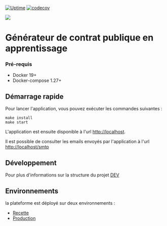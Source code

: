 [![Uptime](https://img.shields.io/endpoint?url=https%3A%2F%2Fraw.githubusercontent.com%2Fmission-apprentissage%2Fupptime%2Fmaster%2Fapi%2Fcerfa-publique%2Fuptime.json)](https://mission-apprentissage.github.io/upptime/history/cerfa-publique)
[![codecov](https://codecov.io/gh/mission-apprentissage/cerfa/branch/main/graph/badge.svg?token=PNKREEQN2Z)](https://codecov.io/gh/mission-apprentissage/cerfa)

![](https://avatars1.githubusercontent.com/u/63645182?s=200&v=4)

# Générateur de contrat publique en apprentissage

### Pré-requis

- Docker 19+
- Docker-compose 1.27+

## Démarrage rapide

Pour lancer l'application, vous pouvez exécuter les commandes suivantes :

```shell
make install
make start
```

L'application est ensuite disponible à l'url [http://localhost](http://localhost).

Il est possible de consulter les emails envoyés par l'application à
l'url [http://localhost/smtp](http://localhost/smtp)

## Développement

Pour plus d'informations sur la structure du projet [DEV](./DEV.md)

## Environnements

la plateforme est déployé sur deux environnements :

- [Recette](https://contrat-recette.apprentissage.beta.gouv.fr)
- [Production](https://contrat.apprentissage.beta.gouv.fr)
